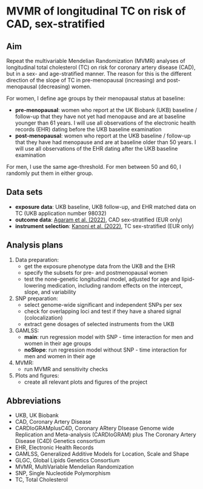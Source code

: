 # MVMR of longitudinal TC on risk of CAD, sex-stratified

## Aim 

Repeat the multivariable Mendelian Randomization (MVMR) analyses of longitudinal total cholesterol (TC) on risk for coronary artery disease (CAD), but in a sex- and age-stratified manner. The reason for this is the different direction of the slope of TC in pre-menopausal (increasing) and post-menopausal (decreasing) women. 

For women, I define age groups by their menopausal status at baseline: 

- **pre-menopausal**: women who report at the UK Biobank (UKB) baseline / follow-up that they have not yet had menopause and are at baseline younger than 61 years. I will use all observations of the electronic health records (EHR) dating before the UKB baseline examination
- **post-menopausal**: women who report at the UKB baseline / follow-up that they have had menopause and are at baseline older than 50 years. I will use all observations of the EHR dating after the UKB baseline examination

For men, I use the same age-threshold. For men between 50 and 60, I randomly put them in either group. 

## Data sets

- **exposure data**: UKB baseline, UKB follow-up, and EHR matched data on TC (UKB application number 98032)
- **outcome data**: [Agaram et al. (2022)](https://hugeamp.org/dinspector.html?dataset=Aragam2022_CAD_EU), CAD sex-stratified (EUR only) 
- **instrument selection**: [Kanoni et al. (2022)](https://csg.sph.umich.edu/willer/public/glgc-lipids2021/results/sex_and_ancestry_specific_summary_stats/), TC sex-stratified (EUR only)

## Analysis plans

1) Data preparation: 
    - get the exposure phenotype data from the UKB and the EHR 
    - specify the subsets for pre- and postmenopausal women
    - test the none-genetic longitudinal model, adjusted for age and lipid-lowering medication, including random effects on the intercept, slope, and variability
2) SNP preparation: 
    - select genome-wide significant and independent SNPs per sex
    - check for overlapping loci and test if they have a shared signal (colocalization)
    - extract gene dosages of selected instruments from the UKB
3) GAMLSS: 
    - **main**: run regression model with SNP - time interaction for men and women in their age groups
    - **noSlope**: run regression model without SNP - time interaction for men and women in their age 
4) MVMR:
    - run MVMR and sensitivity checks 
5) Plots and figures: 
    - create all relevant plots and figures of the project
    
## Abbreviations

- UKB, UK Biobank
- CAD, Coronary Artery Disease
- CARDIoGRAMplusC4D, Coronary ARtery DIsease Genome wide Replication and Meta-analysis (CARDIoGRAM) plus The Coronary Artery Disease (C4D) Genetics consortium
- EHR, Electronic Health Records
- GAMLSS, Generalized Additive Models for Location, Scale and Shape
- GLGC, Global Lipids Genetics Consortium
- MVMR, MultiVariable Mendelian Randomization
- SNP, Single Nucleotide Polymorphism
- TC, Total Cholesterol
